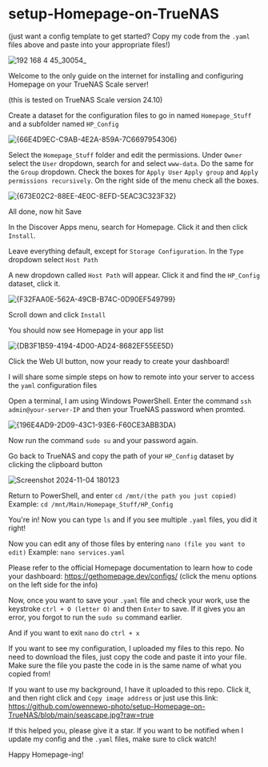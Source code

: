 # setup-Homepage-on-TrueNAS

(just want a config template to get started? Copy my code from the `.yaml` files above and paste into your appropriate files!)

![192 168 4 45_30054_](https://github.com/user-attachments/assets/19e981f6-0514-48d2-b962-7c4909ea6de1)

Welcome to the only guide on the internet for installing and configuring Homepage on your TrueNAS Scale server!

(this is tested on TrueNAS Scale version 24.10)

Create a dataset for the configuration files to go in named `Homepage_Stuff` and a subfolder named `HP_Config`

![{66E4D9EC-C9AB-4E2A-859A-7C6697954306}](https://github.com/user-attachments/assets/fae3b763-23f4-4007-9def-d112c71a6a8b)

Select the `Homepage_Stuff` folder and edit the permissions. Under `Owner` select the `User` dropdown, search for and select `www-data`. Do the same for the `Group` dropdown. Check the boxes for `Apply User` `Apply group` and `Apply permissions recursively`. On the right side of the menu check all the boxes.

![{673E02C2-88EE-4E0C-8EFD-5EAC3C323F32}](https://github.com/user-attachments/assets/e1c5e0e7-86c9-4ae0-9622-5f67ad2abe51)

All done, now hit Save

In the Discover Apps menu, search for Homepage. Click it and then click `Install`.
   
Leave everything default, except for `Storage Configuration`. In the `Type` dropdown select `Host Path`

A new dropdown called `Host Path` will appear. Click it and find the `HP_Config` dataset, click it.

![{F32FAA0E-562A-49CB-B74C-0D90EF549799}](https://github.com/user-attachments/assets/d6681307-adab-4e4b-98db-3f3b146d9732)

Scroll down and click `Install`

You should now see Homepage in your app list

![{DB3F1B59-4194-4D00-AD24-8682EF55EE5D}](https://github.com/user-attachments/assets/ad0545a1-bf81-40c1-8095-43ce9b9894db)

Click the Web UI button, now your ready to create your dashboard!

I will share some simple steps on how to remote into your server to access the `yaml` configuration files

Open a terminal, I am using Windows PowerShell. Enter the command `ssh admin@your-server-IP` and then your TrueNAS password when promted.

![{196E4AD9-2D09-43C1-93E6-F60CE3ABB3DA}](https://github.com/user-attachments/assets/f0096723-13b9-45b1-a162-552d51a656a9)

Now run the command `sudo su` and your password again.

Go back to TrueNAS and copy the path of your `HP_Config` dataset by clicking the clipboard button

![Screenshot 2024-11-04 180123](https://github.com/user-attachments/assets/8f2cd256-e600-419c-a038-2a8b5ab7e58f)

Return to PowerShell, and enter `cd /mnt/(the path you just copied)` Example: `cd /mnt/Main/Homepage_Stuff/HP_Config`

You're in! Now you can type `ls` and if you see multiple `.yaml` files, you did it right!

Now you can edit any of those files by entering `nano (file you want to edit)` Example: `nano services.yaml`

Please refer to the official Homepage documentation to learn how to code your dashboard: https://gethomepage.dev/configs/ (click the menu options on the left side for the info)

Now, once you want to save your `.yaml` file and check your work, use the keystroke `ctrl + O (letter O)` and then `Enter` to save. If it gives you an error, you forgot to run the `sudo su` command earlier.

And if you want to exit `nano` do `ctrl + x`

If you want to see my configuration, I uploaded my files to this repo.
No need to download the files, just copy the code and paste it into your file. Make sure the file you paste the code in is the same name of what you copied from!

If you want to use my background, I have it uploaded to this repo. Click it, and then right click and `Copy image address` or just use this link: https://github.com/owennewo-photo/setup-Homepage-on-TrueNAS/blob/main/seascape.jpg?raw=true

If this helped you, please give it a star. If you want to be notified when I update my config and the `.yaml` files, make sure to click watch!

Happy Homepage-ing!
